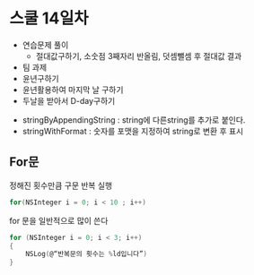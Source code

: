 # 스쿨 14일차


- 연습문제 풀이
    * 절대값구하기, 소숫점 3째자리 반올림, 덧셈뺄셈 후 절대값 결과
- 팀 과제
- 윤년구하기
- 윤년활용하여 마지막 날 구하기
- 두날을 받아서 D-day구하기

* stringByAppendingString
: string에 다른string를 추가로 붙인다.
* stringWithFormat
: 숫자를 포맷을 지정하여 string로 변환 후 표시

## For문
정해진 횟수만큼 구문 반복 실행
```Objective-C
for(NSInteger i = 0; i < 10 ; i++)
```
for 문을 일반적으로 많이 쓴다

```Objective-C
for (NSInteger i = 0; i < 3; i++)
{
	NSLog(@“반복문의 횟수는 %ld입니다”)
}
```
